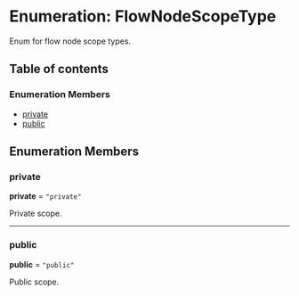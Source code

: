# Enumeration: FlowNodeScopeType

Enum for flow node scope types.

## Table of contents

### Enumeration Members

* [private](/auto-docs/free-layout-editor/enums/FlowNodeScopeType.md#private)
* [public](/auto-docs/free-layout-editor/enums/FlowNodeScopeType.md#public)

## Enumeration Members

### private

**private** = `"private"`

Private scope.

***

### public

**public** = `"public"`

Public scope.
